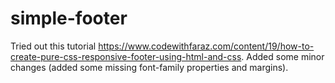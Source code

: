 # simple-footer

Tried out this tutorial https://www.codewithfaraz.com/content/19/how-to-create-pure-css-responsive-footer-using-html-and-css. Added some minor changes (added some missing font-family properties and margins).

